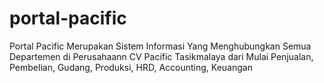 # portal-pacific
Portal Pacific Merupakan Sistem Informasi Yang Menghubungkan Semua Departemen di Perusahaann CV Pacific Tasikmalaya
dari Mulai Penjualan, Pembelian, Gudang, Produksi, HRD, Accounting, Keuangan 
